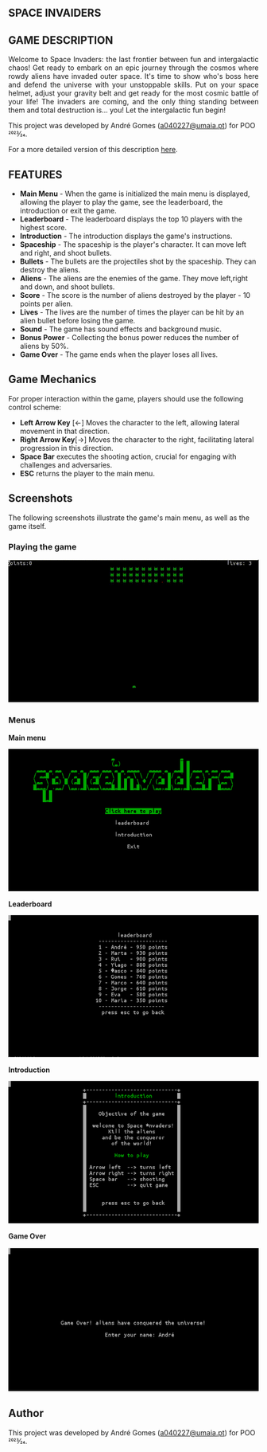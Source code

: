 ## SPACE INVAIDERS

## GAME DESCRIPTION

<p align="justify">Welcome to Space Invaders: the last frontier between fun and intergalactic chaos! Get ready to embark on an epic journey through the cosmos where rowdy aliens have invaded outer space. It's time to show who's boss here and defend the universe with your unstoppable skills. Put on your space helmet, adjust your gravity belt and get ready for the most cosmic battle of your life! The invaders are coming, and the only thing standing between them and total destruction is... you! Let the intergalactic fun begin!</p>

This project was developed by André Gomes (a040227@umaia.pt) for POO 2023⁄24.

For a more detailed version of this description [here](./docs/README.md).

## FEATURES 

- **Main Menu** - When the game is initialized the main menu is displayed, allowing the player to play the game, see the leaderboard, the introduction or exit the game.
- **Leaderboard** - The leaderboard displays the top 10 players with the highest score.
- **Introduction** - The introduction displays the game's instructions.
- **Spaceship** - The spaceship is the player's character. It can move left and right, and shoot bullets.
- **Bullets** - The bullets are the projectiles shot by the spaceship. They can destroy the aliens.
- **Aliens** - The aliens are the enemies of the game. They move left,right and down, and shoot bullets.
- **Score** - The score is the number of aliens destroyed by the player - 10 points per alien.
- **Lives** - The lives are the number of times the player can be hit by an alien bullet before losing the game.
- **Sound** - The game has sound effects and background music.
- **Bonus Power** - Collecting the bonus power reduces the number of aliens by 50%.
- **Game Over** - The game ends when the player loses all lives.

## Game Mechanics

For proper interaction within the game, players should use the following control scheme:

- **Left Arrow Key** [<-] Moves the character to the left, allowing lateral movement in that direction.
- **Right Arrow Key**[->] Moves the character to the right, facilitating lateral progression in this direction.
- **Space Bar** executes the shooting action, crucial for engaging with challenges and adversaries.
- **ESC** returns the player to the main menu.


## Screenshots

The following screenshots illustrate the game's main menu, as well as the game itself.

### Playing the game 
![](docs/images/gameplay.gif)



### Menus
**Main menu**

![](docs/images/MainPage_final.png)

**Leaderboard**

![](docs/images/leaderboard_final.png)

**Introduction**

![](docs/images/introduction_final.png)

**Game Over**

![](docs/images/GameOver_final.png)

## Author

This project was developed by André Gomes (a040227@umaia.pt) for POO 2023⁄24.